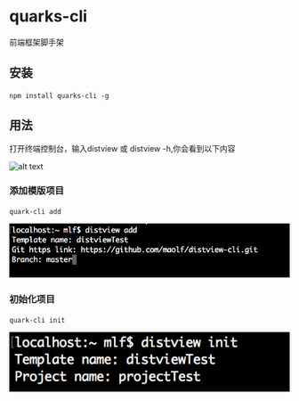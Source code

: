 # quarks-cli
前端框架脚手架

## 安装

`npm install quarks-cli -g`

## 用法

打开终端控制台，输入distview 或 distview -h,你会看到以下内容

![alt text](/static/distview.png)

### 添加模版项目

`quark-cli add`

![alt text](/static/distview-add.png)

### 初始化项目

`quark-cli init`

![alt text](/static/distview-init.png)
